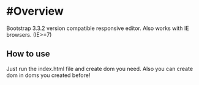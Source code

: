 #Overview
===================


Bootstrap 3.3.2 version compatible responsive editor. Also works with IE browsers. (IE>=7)


## How to use

Just run the index.html file and create dom you need. Also you can create dom in doms you created before!